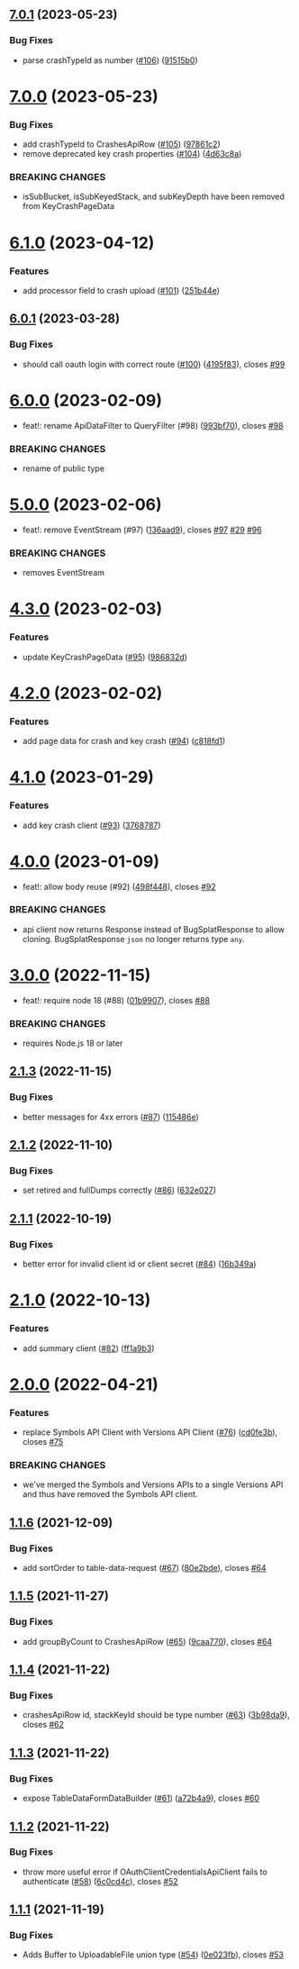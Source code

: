 ## [7.0.1](https://github.com/BugSplat-Git/bugsplat-js-api-client/compare/v7.0.0...v7.0.1) (2023-05-23)


### Bug Fixes

* parse crashTypeId as number ([#106](https://github.com/BugSplat-Git/bugsplat-js-api-client/issues/106)) ([91515b0](https://github.com/BugSplat-Git/bugsplat-js-api-client/commit/91515b004a210fd4f51ba4a84485ef57e7a4dce7))

# [7.0.0](https://github.com/BugSplat-Git/bugsplat-js-api-client/compare/v6.1.0...v7.0.0) (2023-05-23)


### Bug Fixes

* add crashTypeId to CrashesApiRow ([#105](https://github.com/BugSplat-Git/bugsplat-js-api-client/issues/105)) ([97861c2](https://github.com/BugSplat-Git/bugsplat-js-api-client/commit/97861c2d448fe7cb8f7cf5881c296cde09c393ba))
* remove deprecated key crash properties ([#104](https://github.com/BugSplat-Git/bugsplat-js-api-client/issues/104)) ([4d63c8a](https://github.com/BugSplat-Git/bugsplat-js-api-client/commit/4d63c8af49e275cbe64eb7276b51f0684bcbb77d))


### BREAKING CHANGES

* isSubBucket, isSubKeyedStack, and subKeyDepth have been removed from KeyCrashPageData

# [6.1.0](https://github.com/BugSplat-Git/bugsplat-js-api-client/compare/v6.0.1...v6.1.0) (2023-04-12)


### Features

* add processor field to crash upload ([#101](https://github.com/BugSplat-Git/bugsplat-js-api-client/issues/101)) ([251b44e](https://github.com/BugSplat-Git/bugsplat-js-api-client/commit/251b44ec92b7f9a1c6fea8b15b5095081eda126e))

## [6.0.1](https://github.com/BugSplat-Git/bugsplat-js-api-client/compare/v6.0.0...v6.0.1) (2023-03-28)


### Bug Fixes

* should call oauth login with correct route ([#100](https://github.com/BugSplat-Git/bugsplat-js-api-client/issues/100)) ([4195f83](https://github.com/BugSplat-Git/bugsplat-js-api-client/commit/4195f833d396582f5657db555bb33467f8cecbad)), closes [#99](https://github.com/BugSplat-Git/bugsplat-js-api-client/issues/99)

# [6.0.0](https://github.com/BugSplat-Git/bugsplat-js-api-client/compare/v5.0.0...v6.0.0) (2023-02-09)


* feat!: rename ApiDataFilter to QueryFilter (#98) ([993bf70](https://github.com/BugSplat-Git/bugsplat-js-api-client/commit/993bf70b4a089580c6b61160a4f139715784510e)), closes [#98](https://github.com/BugSplat-Git/bugsplat-js-api-client/issues/98)


### BREAKING CHANGES

* rename of public type

# [5.0.0](https://github.com/BugSplat-Git/bugsplat-js-api-client/compare/v4.3.0...v5.0.0) (2023-02-06)


* feat!: remove EventStream (#97) ([136aad9](https://github.com/BugSplat-Git/bugsplat-js-api-client/commit/136aad9a93af3b2716f2a9ca990b00ee001e2b61)), closes [#97](https://github.com/BugSplat-Git/bugsplat-js-api-client/issues/97) [#29](https://github.com/BugSplat-Git/bugsplat-js-api-client/issues/29) [#96](https://github.com/BugSplat-Git/bugsplat-js-api-client/issues/96)


### BREAKING CHANGES

* removes EventStream

# [4.3.0](https://github.com/BugSplat-Git/bugsplat-js-api-client/compare/v4.2.0...v4.3.0) (2023-02-03)


### Features

* update KeyCrashPageData ([#95](https://github.com/BugSplat-Git/bugsplat-js-api-client/issues/95)) ([986832d](https://github.com/BugSplat-Git/bugsplat-js-api-client/commit/986832dfb1b9072207d1a367290868dbe33bb7c4))

# [4.2.0](https://github.com/BugSplat-Git/bugsplat-js-api-client/compare/v4.1.0...v4.2.0) (2023-02-02)


### Features

* add page data for crash and key crash ([#94](https://github.com/BugSplat-Git/bugsplat-js-api-client/issues/94)) ([c818fd1](https://github.com/BugSplat-Git/bugsplat-js-api-client/commit/c818fd10c108ceee9c7ec4fbea2c569dc1e3e0f5))

# [4.1.0](https://github.com/BugSplat-Git/bugsplat-js-api-client/compare/v4.0.0...v4.1.0) (2023-01-29)


### Features

* add key crash client ([#93](https://github.com/BugSplat-Git/bugsplat-js-api-client/issues/93)) ([3768787](https://github.com/BugSplat-Git/bugsplat-js-api-client/commit/376878776631496b2e84ce3cc076334835bcf569))

# [4.0.0](https://github.com/BugSplat-Git/bugsplat-js-api-client/compare/v3.0.0...v4.0.0) (2023-01-09)


* feat!: allow body reuse (#92) ([498f448](https://github.com/BugSplat-Git/bugsplat-js-api-client/commit/498f448988c03a8b5249309ec330c92d257f382a)), closes [#92](https://github.com/BugSplat-Git/bugsplat-js-api-client/issues/92)


### BREAKING CHANGES

* api client now returns Response instead of BugSplatResponse to allow cloning. BugSplatResponse `json` no longer returns type `any`.

# [3.0.0](https://github.com/BugSplat-Git/bugsplat-js-api-client/compare/v2.1.3...v3.0.0) (2022-11-15)


* feat!: require node 18 (#88) ([01b9907](https://github.com/BugSplat-Git/bugsplat-js-api-client/commit/01b9907efa31368d24d071eed4ff242b12667f13)), closes [#88](https://github.com/BugSplat-Git/bugsplat-js-api-client/issues/88)


### BREAKING CHANGES

* requires Node.js 18 or later

## [2.1.3](https://github.com/BugSplat-Git/bugsplat-js-api-client/compare/v2.1.2...v2.1.3) (2022-11-15)


### Bug Fixes

* better messages for 4xx errors ([#87](https://github.com/BugSplat-Git/bugsplat-js-api-client/issues/87)) ([115486e](https://github.com/BugSplat-Git/bugsplat-js-api-client/commit/115486e59353be23bab3a3c204597863302edcd3))

## [2.1.2](https://github.com/BugSplat-Git/bugsplat-js-api-client/compare/v2.1.1...v2.1.2) (2022-11-10)


### Bug Fixes

* set retired and fullDumps correctly ([#86](https://github.com/BugSplat-Git/bugsplat-js-api-client/issues/86)) ([632e027](https://github.com/BugSplat-Git/bugsplat-js-api-client/commit/632e0271aabed7b7c818e1c107f997f968c7884a))

## [2.1.1](https://github.com/BugSplat-Git/bugsplat-js-api-client/compare/v2.1.0...v2.1.1) (2022-10-19)


### Bug Fixes

* better error for invalid client id or client secret ([#84](https://github.com/BugSplat-Git/bugsplat-js-api-client/issues/84)) ([16b349a](https://github.com/BugSplat-Git/bugsplat-js-api-client/commit/16b349a44bbc651da4084e2306b801f4ac23f33a))

# [2.1.0](https://github.com/BugSplat-Git/bugsplat-js-api-client/compare/v2.0.0...v2.1.0) (2022-10-13)


### Features

* add summary client ([#82](https://github.com/BugSplat-Git/bugsplat-js-api-client/issues/82)) ([ff1a9b3](https://github.com/BugSplat-Git/bugsplat-js-api-client/commit/ff1a9b3a94828450d0d309703afdc3e870f8befc))

# [2.0.0](https://github.com/BugSplat-Git/bugsplat-js-api-client/compare/v1.1.6...v2.0.0) (2022-04-21)


### Features

* replace Symbols API Client with Versions API Client ([#76](https://github.com/BugSplat-Git/bugsplat-js-api-client/issues/76)) ([cd0fe3b](https://github.com/BugSplat-Git/bugsplat-js-api-client/commit/cd0fe3b18ae9e117b1fcc165e40a1c6c39d1a817)), closes [#75](https://github.com/BugSplat-Git/bugsplat-js-api-client/issues/75)


### BREAKING CHANGES

* we've merged the Symbols and Versions APIs to a single Versions API and thus have removed the Symbols API client.

## [1.1.6](https://github.com/BugSplat-Git/bugsplat-js-api-client/compare/v1.1.5...v1.1.6) (2021-12-09)


### Bug Fixes

* add sortOrder to table-data-request ([#67](https://github.com/BugSplat-Git/bugsplat-js-api-client/issues/67)) ([80e2bde](https://github.com/BugSplat-Git/bugsplat-js-api-client/commit/80e2bde40cbc47168c5aea16ba77277c7722f192)), closes [#64](https://github.com/BugSplat-Git/bugsplat-js-api-client/issues/64)

## [1.1.5](https://github.com/BugSplat-Git/bugsplat-js-api-client/compare/v1.1.4...v1.1.5) (2021-11-27)


### Bug Fixes

* add groupByCount to CrashesApiRow ([#65](https://github.com/BugSplat-Git/bugsplat-js-api-client/issues/65)) ([9caa770](https://github.com/BugSplat-Git/bugsplat-js-api-client/commit/9caa77028987ab58e95b1e8205fcef63825f8eb7)), closes [#64](https://github.com/BugSplat-Git/bugsplat-js-api-client/issues/64)

## [1.1.4](https://github.com/BugSplat-Git/bugsplat-js-api-client/compare/v1.1.3...v1.1.4) (2021-11-22)


### Bug Fixes

* crashesApiRow id, stackKeyId should be type number ([#63](https://github.com/BugSplat-Git/bugsplat-js-api-client/issues/63)) ([3b98da9](https://github.com/BugSplat-Git/bugsplat-js-api-client/commit/3b98da9edd6e94802cf6f47d188b7b7192766965)), closes [#62](https://github.com/BugSplat-Git/bugsplat-js-api-client/issues/62)

## [1.1.3](https://github.com/BugSplat-Git/bugsplat-js-api-client/compare/v1.1.2...v1.1.3) (2021-11-22)


### Bug Fixes

* expose TableDataFormDataBuilder ([#61](https://github.com/BugSplat-Git/bugsplat-js-api-client/issues/61)) ([a72b4a9](https://github.com/BugSplat-Git/bugsplat-js-api-client/commit/a72b4a9f1352ed5b2ea6311f2fdf422a114fb67e)), closes [#60](https://github.com/BugSplat-Git/bugsplat-js-api-client/issues/60)

## [1.1.2](https://github.com/BugSplat-Git/bugsplat-js-api-client/compare/v1.1.1...v1.1.2) (2021-11-22)


### Bug Fixes

* throw more useful error if OAuthClientCredentialsApiClient fails to authenticate ([#58](https://github.com/BugSplat-Git/bugsplat-js-api-client/issues/58)) ([6c0cd4c](https://github.com/BugSplat-Git/bugsplat-js-api-client/commit/6c0cd4c69a752ad6ef28c6c3ff6ce7dff273e2a1)), closes [#52](https://github.com/BugSplat-Git/bugsplat-js-api-client/issues/52)

## [1.1.1](https://github.com/BugSplat-Git/bugsplat-js-api-client/compare/v1.1.0...v1.1.1) (2021-11-19)


### Bug Fixes

* Adds Buffer to UploadableFile union type ([#54](https://github.com/BugSplat-Git/bugsplat-js-api-client/issues/54)) ([0e023fb](https://github.com/BugSplat-Git/bugsplat-js-api-client/commit/0e023fbfed9b93cec7a0f18ed4ab3f0756143a3a)), closes [#53](https://github.com/BugSplat-Git/bugsplat-js-api-client/issues/53)
